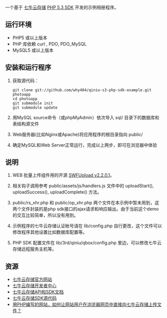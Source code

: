 
一个基于 [七牛云存储](http://www.qiniutek.com) [PHP 5.3 SDK](https://github.com/qiniu/php5.3-sdk) 开发的示例相册程序。

## 运行环境

- PHP5 或以上版本
- PHP 库依赖 curl , PDO, PDO_MySQL
- MySQL5 或以上版本

## 安装和运行程序

1. 获取源代码：

    `git clone git://github.com/why404/qiniu-s3-php-sdk-example.git photoapp`  
    `cd photoapp`  
    `git submodule init`  
    `git submodule update`  

2. 用MySQL source命令（或phpMyAdmin）依次导入 sql/ 目录下的数据库和表结构源文件
3. Web服务器(比如Nginx或Apache)将应用程序的根目录指向 public/
4. 确定MySQL和Web Server正常运行，完成以上两步，即可在浏览器中体验

## 说明

1. WEB 批量上传组件用的开源 [SWFUpload v2.2.0.1](http://code.google.com/p/swfupload/)。

2. 相关钩子调用参考 public/assets/js/handlers.js 文件中的 uploadStart(), uploadSuccess(), uploadComplete() 方法。

3. public/rs_xhr.php 和 public/op_xhr.php 两个文件在本示例中暂未用到，这两个文件封装的是php sdk接口的ajax请求和响应输出。由于当前这个demo的交互比较简单，所以没有用到。

4. 示例程序的七牛云存储认证帐号请在 lib/config.php 自行更改，这个文件可以修改程序其他设置比如数据库配置等。

5. PHP SDK 配置文件在 lib/3rd/qiniu/qbox/config.php 里边，可以修改七牛云存储远程服务主机等。

## 资源

- [七牛云存储官方网站](http://www.qiniutek.com)
- [七牛云存储开发者中心](https://dev.qiniutek.com)
- [七牛云存储API和SDK文档](http://docs.qiniutek.com)
- [七牛云存储SDK源代码](https://github.com/qiniu)
- [用PHP编写的网站，如何让网站用户在浏览器网页中直接向七牛云存储上传文件？](http://docs.qiniutek.com/v1/sdk/php5-3/#web-upload-files-directly)

